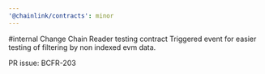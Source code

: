 ```yaml
---
'@chainlink/contracts': minor
---
```


#internal Change Chain Reader testing contract Triggered event for easier testing of filtering by non indexed evm data.


PR issue: BCFR-203
